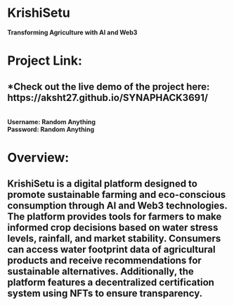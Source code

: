 # KrishiSetu
<b>Transforming Agriculture with AI and Web3</b>
<h1>Project Link:</h1>
<h2>*Check out the live demo of the project here: https://aksht27.github.io/SYNAPHACK3691/</h2><br>
<b>Username: Random Anything</b><br>
<b>Password: Random Anything</b><br>
<h1>Overview:</h1>
<h2>KrishiSetu is a digital platform designed to promote sustainable farming and eco-conscious consumption through AI and Web3 technologies. The platform provides tools for farmers to make informed crop decisions based on water stress levels, rainfall, and market stability. Consumers can access water footprint data of agricultural products and receive recommendations for sustainable alternatives. Additionally, the platform features a decentralized certification system using NFTs to ensure transparency.</h2><br>

